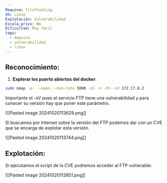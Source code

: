 ```yaml
---
Maquina: firsthacking
SO: Linux
Explotación: Vulnerabilidad
Escala_privs: No
Dificultad: Muy fácil
tags:
  - maquina
  - vulnerabilidad
  - linux
---
```

## Reconocimiento:

1. **Explorar los puerto abiertos del docker**: 

```bash 
sudo nmap -p- --open --min-rate 5000 -sS -n -Pn -sV 172.17.0.2
```

Importante el -sV pues el servicio FTP tiene una vulnerabilidad y para conocer su versión hay que poner este parámetro.

![[Pasted image 20241020113629.png]]

Si buscamos por Internet sobre la versión del FTP podemos dar con un CVE que se encarga de explotar esta versión.

![[Pasted image 20241020113744.png]]

## Explotación:

Si ejecutamos el script de la CVE podremos acceder al FTP vulnerable:

![[Pasted image 20241020113851.png]]



